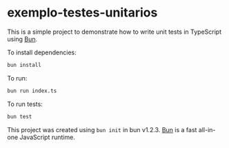 # exemplo-testes-unitarios

This is a simple project to demonstrate how to write unit tests in TypeScript using [Bun](https://bun.sh).

To install dependencies:

```bash
bun install
```

To run:

```bash
bun run index.ts
```
To run tests:

```bash
bun test
```

This project was created using `bun init` in bun v1.2.3. [Bun](https://bun.sh) is a fast all-in-one JavaScript runtime.
